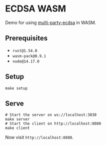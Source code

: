 # ECDSA WASM

Demo for using [multi-party-ecdsa](https://github.com/ZenGo-X/multi-party-ecdsa) in WASM.

## Prerequisites

* `rust@1.54.0`
* `wasm-pack@0.9.1`
* `node@14.17.0`

## Setup

```
make setup
```

## Serve

```
# Start the server on ws://localhost:3030
make server
# Start the client on http://localhost:8080
make client
```

Now visit `http://localhost:8080`.
